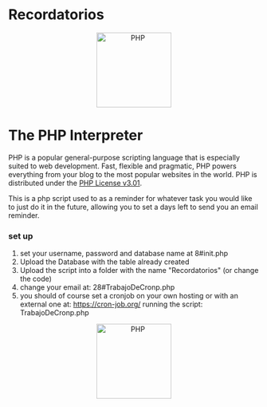 # Recordatorios

<div align="center">
    <a href="https://php.net">
        <img
            alt="PHP"
            src="https://www.php.net/images/logos/new-php-logo.svg"
            width="150">
    </a>
</div>

# The PHP Interpreter

PHP is a popular general-purpose scripting language that is especially suited to
web development. Fast, flexible and pragmatic, PHP powers everything from your
blog to the most popular websites in the world. PHP is distributed under the
[PHP License v3.01](LICENSE).

This is a php script used to as a reminder for whatever task you would like to just do it in the future, allowing you to set a days left to send you an email reminder.

### set up

1) set your username, password and database name at 8#init.php
2) Upload the Database with the table already created
3) Upload the script into a folder with the name "Recordatorios" (or change the code)
4) change your email at: 28#TrabajoDeCronp.php
5) you should of course set a cronjob on your own hosting or with an external one at: 
https://cron-job.org/ running the script:  TrabajoDeCronp.php


<div align="center">
    <a href="https://php.net">
        <img
            alt="PHP"
            src="https://www.php.net/images/logos/new-php-logo.svg"
            width="150">
    </a>
</div>

